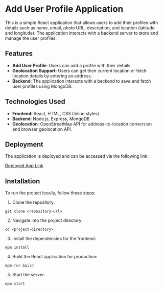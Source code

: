 # Add User Profile Application

This is a simple React application that allows users to add their profiles with details such as name, email, photo URL, description, and location (latitude and longitude). The application interacts with a backend server to store and manage the user profiles.

## Features

- **Add User Profile**: Users can add a profile with their details.
- **Geolocation Support**: Users can get their current location or fetch location details by entering an address.
- **Backend**: The application interacts with a backend to save and fetch user profiles using MongoDB.

## Technologies Used

- **Frontend**: React, HTML, CSS (Inline styles)
- **Backend**: Node.js, Express, MongoDB
- **Geolocation**: OpenStreetMap API for address-to-location conversion and browser geolocation API.

## Deployment

The application is deployed and can be accessed via the following link:

[Deployed App Link](https://serene-stroopwafel-6cc8e6.netlify.app/)

## Installation

To run the project locally, follow these steps:

1. Clone the repository:
```
git clone <repository-url>
```

2. Navigate into the project directory:
```
cd <project-directory>
```

3. Install the dependencies for the frontend:
```
npm install
```

4. Build the React application for production:
```
npm run build
```

5. Start the server:
```
npm start
```
